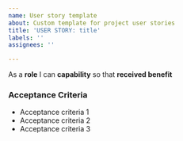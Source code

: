 ```yaml
---
name: User story template
about: Custom template for project user stories
title: 'USER STORY: title'
labels: ''
assignees: ''

---
```


As a **role** I can **capability** so that **received benefit**


### Acceptance Criteria

- Acceptance criteria 1
- Acceptance criteria 2
- Acceptance criteria 3
